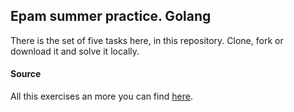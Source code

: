 
## Epam summer practice. Golang

There is the set of five tasks here, in this repository.
Clone, fork or download it and solve it locally. 

#### Source
All this exercises an more you can find [here](exercism.io). 